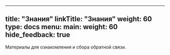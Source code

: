 

---
title: "Знания"
linkTitle: "Знания"
weight: 60
type: docs
menu:
  main:
    weight: 60
hide_feedback: true
---

Материалы для ознакомления и сбора обратной связи.
